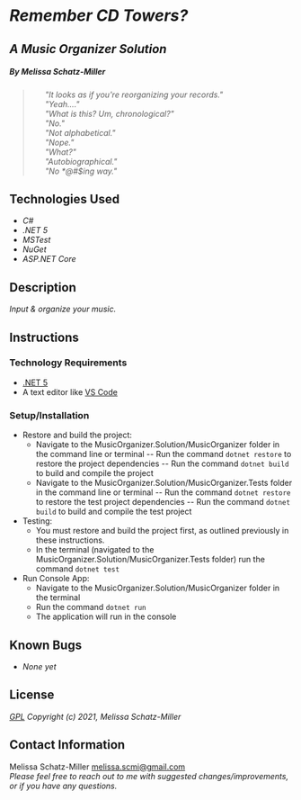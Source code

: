 # _Remember CD Towers?_
## _A Music Organizer Solution_

##### By _**Melissa Schatz-Miller**_


> &nbsp;&nbsp;&nbsp;&nbsp;&nbsp;&nbsp;_"It looks as if you're reorganizing your records."_  
> &nbsp;&nbsp;&nbsp;&nbsp;&nbsp;&nbsp;_"Yeah...."_  
> &nbsp;&nbsp;&nbsp;&nbsp;&nbsp;&nbsp;_"What is this? Um, chronological?"_  
> &nbsp;&nbsp;&nbsp;&nbsp;&nbsp;&nbsp;_"No."_  
> &nbsp;&nbsp;&nbsp;&nbsp;&nbsp;&nbsp;_"Not alphabetical."_  
> &nbsp;&nbsp;&nbsp;&nbsp;&nbsp;&nbsp;_"Nope."_  
> &nbsp;&nbsp;&nbsp;&nbsp;&nbsp;&nbsp;_"What?"_  
> &nbsp;&nbsp;&nbsp;&nbsp;&nbsp;&nbsp;_"Autobiographical."_  
> &nbsp;&nbsp;&nbsp;&nbsp;&nbsp;&nbsp;_"No *@#$ing way."_  


## Technologies Used

* _C#_
* _.NET 5_
* _MSTest_
* _NuGet_
* _ASP.NET Core_

## Description

_Input & organize your music._

## Instructions

### Technology Requirements

* [.NET 5](https://dotnet.microsoft.com/download/dotnet/5.0)
* A text editor like [VS Code](https://code.visualstudio.com/)

### Setup/Installation

* Restore and build the project:
  - Navigate to the MusicOrganizer.Solution/MusicOrganizer folder in the command line or terminal 
    -- Run the command ```dotnet restore``` to restore the project dependencies
    -- Run the command ```dotnet build``` to build and compile the project
  - Navigate to the MusicOrganizer.Solution/MusicOrganizer.Tests folder in the command line or terminal 
    -- Run the command ```dotnet restore``` to restore the test project dependencies
    -- Run the command ```dotnet build``` to build and compile the test project
* Testing:
  - You must restore and build the project first, as outlined previously in these instructions.
  - In the terminal (navigated to the MusicOrganizer.Solution/MusicOrganizer.Tests folder) run the command ```dotnet test```
* Run Console App:
  - Navigate to the MusicOrganizer.Solution/MusicOrganizer folder in the terminal
  - Run the command ```dotnet run``` 
  - The application will run in the console

## Known Bugs

* _None yet_

## License

_[GPL](https://opensource.org/licenses/gpl-license)_
_Copyright (c) 2021, Melissa Schatz-Miller_

## Contact Information

Melissa Schatz-Miller <melissa.scmi@gmail.com>  
_Please feel free to reach out to me with suggested changes/improvements, or if you have any questions._